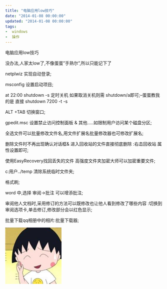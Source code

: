 ```yaml
---
title: "电脑应用low技巧"
date: "2014-01-08 00:00:00"
updated: "2014-01-08 00:00:00"
tags:
-  windows
-  操作
---
```



电脑应用low技巧

[](/notename/ "archive 20140108")

没办法,人家太low了,不像蛋蛋”手熟尔”,所以只能记下了

netplwiz 实现自动登录;

msconfig 设置启动项目;

at 22:00 shutdown -s 定时关机  如果取消关机则需 shutdown/a即可;–蛋蛋教我的是 直接 shutdown 7200 -t -s

ALT +TAB 切换窗口;

gpedit.msc 设置禁止访问控制面板 & 其他…..如限制用户访问某个磁盘分区;

全选文件可以批量修改文件名,用文件扩展名批量修改器也可修改扩展名;

删除文件时不再出现确认对话框& 进入回收站的文件直接彻底删除 :右击回收站 属性设置即可;

使用EasyRecovery找回丢失的文件 高强度文件夹加密大师可以加密重要文件;

c:用户../temp 清除系统临时文件夹;

格式刷;

word 中,选择 审阅->批注 可以增添批注;

审阅他人文档时,采用修订的方法可以既修改也让他人看到修改了哪些内容 :切换到审阅选项卡,单击修订,修改部分会以红色显示;

批量下载qq相册中的相片:批量下载器;

![image_1bl0d7dpn1akd1um2g5l146315sm9.png-52.6kB][1]

  [1]: /images/b96610542193d9d157bcb3feee0a57f1.png
